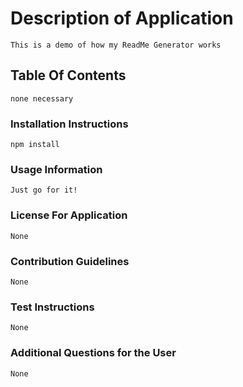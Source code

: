 # Description of Application
  ```
  This is a demo of how my ReadMe Generator works
  ```




  ## Table Of Contents
  ```
  none necessary
  ```




  ### Installation Instructions
  ```
  npm install
  ```




  ### Usage Information
  ```
  Just go for it!
  ```




  ### License For Application
  ```
  None
  ```




  ### Contribution Guidelines
  ```
  None
  ```




  ### Test Instructions
  ```
  None
  ```



  
  ### Additional Questions for the User
  ```
  None
  ```

